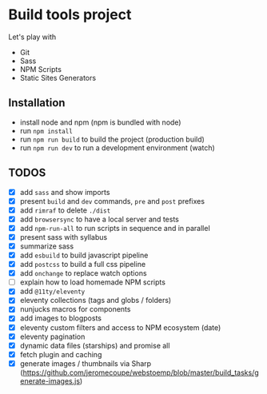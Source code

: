 # Build tools project

Let's play with

- Git
- Sass
- NPM Scripts
- Static Sites Generators

## Installation

- install node and npm (npm is bundled with node)
- run `npm install`
- run `npm run build` to build the project (production build)
- run `npm run dev` to run a development environment (watch)

## TODOS

- [x] add `sass` and show imports
- [x] present `build` and `dev` commands, `pre` and `post` prefixes
- [x] add `rimraf` to delete `./dist`
- [x] add `browsersync` to have a local server and tests
- [x] add `npm-run-all` to run scripts in sequence and in parallel
- [x] present sass with syllabus
- [x] summarize sass
- [x] add `esbuild` to build javascript pipeline
- [x] add `postcss` to build a full css pipeline
- [x] add `onchange` to replace watch options
- [ ] explain how to load homemade NPM scripts
- [x] add `@11ty/eleventy`
- [x] eleventy collections (tags and globs / folders)
- [x] nunjucks macros for components
- [x] add images to blogposts
- [x] eleventy custom filters and access to NPM ecosystem (date)
- [x] eleventy pagination
- [x] dynamic data files (starships) and promise all
- [x] fetch plugin and caching
- [x] generate images / thumbnails via Sharp (https://github.com/jeromecoupe/webstoemp/blob/master/build_tasks/generate-images.js)
